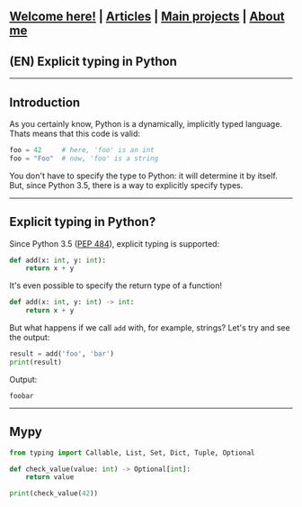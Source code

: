 ## [Welcome here!](https://vpenando.github.io) | [Articles](https://vpenando.github.io/articles.html) | [Main projects](https://vpenando.github.io/projects.html) | [About me](https://vpenando.github.io/about.html)

## (EN) Explicit typing in Python

---

Introduction
---
As you certainly know, Python is a dynamically, implicitly typed language. Thats means that this code is valid:
```py
foo = 42     # here, 'foo' is an int
foo = "Foo"  # now, 'foo' is a string
```
You don't have to specify the type to Python: it will determine it by itself. But, since Python 3.5, there is a way to explicitly specify types.

---

Explicit typing in Python?
---
Since Python 3.5 ([PEP 484](https://www.python.org/dev/peps/pep-0484/)), explicit typing is supported:
```py
def add(x: int, y: int):
    return x + y
```
It's even possible to specify the return type of a function!
```py
def add(x: int, y: int) -> int:
    return x + y
```
But what happens if we call `add` with, for example, strings? Let's try and see the output:
```py
result = add('foo', 'bar')
print(result)
```
Output:
```
foobar
```

---

Mypy
---

```py
from typing import Callable, List, Set, Dict, Tuple, Optional

def check_value(value: int) -> Optional[int]:
    return value

print(check_value(42))
```
